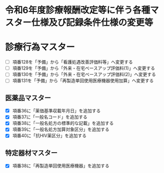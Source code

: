 # 令和6年度診療報酬改定等に伴う各種マスター仕様及び記録条件仕様の変更等

# 診療行為マスター

- [ ] 項番128を「予備」から「看護処遇改善評価料等」へ変更する
- [ ] 項番129を「予備」から「外来・在宅ベースアップ評価料(1)」へ変更する
- [ ] 項番130を「予備」から「外来・在宅ベースアップ評価料(2)」へ変更する
- [ ] 項番131を「予備」から「再製造単回使用医療機器使用加算」へ変更する

## 医薬品マスター

- [x] 項番36に「薬価基準収載年月日」を追加する
- [x] 項番37に「一般名コード」を追加する
- [x] 項番38に「一般名処方の標準的な記載」を追加する
- [x] 項番39に「一般名処方加算対象区分」を追加する
- [x] 項番40に「抗HIV薬区分」を追加する

## 特定器材マスター

- [x] 項番38に「再製造単回使用医療機器」を追加する
